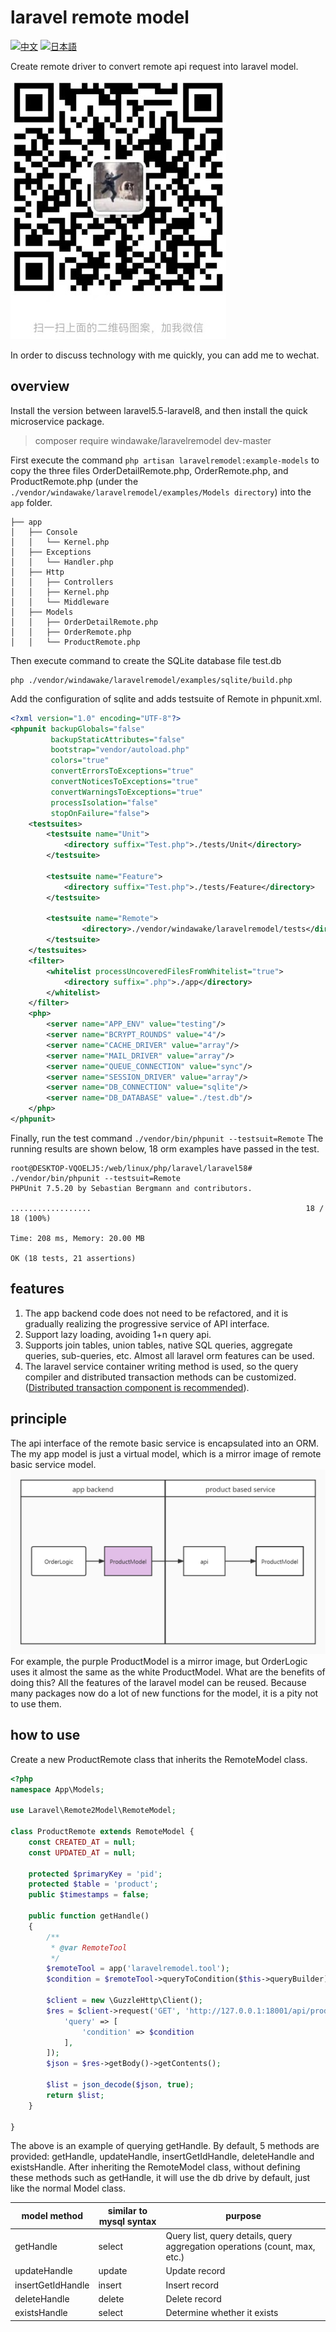 # laravel remote model
[![中文](https://shields.io/static/v1?label=zh-cn&message=%E4%B8%AD%E6%96%87&color=red)](https://github.com/windawake/laravelremodel/blob/master/README_zh-CN.md)
[![日本語](https://shields.io/static/v1?label=ja-jp&message=%E6%97%A5%E6%9C%AC%E8%AA%9E&color=blue)](https://github.com/windawake/laravelremodel/blob/master/README_ja.md)

Create remote driver to convert remote api request into laravel model.

![](https://github.com/windawake/notepad/blob/master/images/webchat01.jpg)

In order to discuss technology with me quickly, you can add me to wechat.

## overview
Install the version between laravel5.5-laravel8, and then install the quick microservice package.

>composer require windawake/laravelremodel dev-master

First execute the command `php artisan laravelremodel:example-models` to copy the three files OrderDetailRemote.php, OrderRemote.php, and ProductRemote.php (under the `./vendor/windawake/laravelremodel/examples/Models directory`) into the `app` folder.

```shell
├── app
│   ├── Console
│   │   └── Kernel.php
│   ├── Exceptions
│   │   └── Handler.php
│   ├── Http
│   │   ├── Controllers
│   │   ├── Kernel.php
│   │   └── Middleware
│   ├── Models
│   │   ├── OrderDetailRemote.php
│   │   ├── OrderRemote.php
│   │   └── ProductRemote.php
```

Then execute command to create the SQLite database file test.db
```shell
php ./vendor/windawake/laravelremodel/examples/sqlite/build.php
```

Add the configuration of sqlite and adds testsuite of Remote in phpunit.xml.
```xml
<?xml version="1.0" encoding="UTF-8"?>
<phpunit backupGlobals="false"
         backupStaticAttributes="false"
         bootstrap="vendor/autoload.php"
         colors="true"
         convertErrorsToExceptions="true"
         convertNoticesToExceptions="true"
         convertWarningsToExceptions="true"
         processIsolation="false"
         stopOnFailure="false">
    <testsuites>
        <testsuite name="Unit">
            <directory suffix="Test.php">./tests/Unit</directory>
        </testsuite>

        <testsuite name="Feature">
            <directory suffix="Test.php">./tests/Feature</directory>
        </testsuite>

        <testsuite name="Remote">
            	<directory>./vendor/windawake/laravelremodel/tests</directory>
        </testsuite>
    </testsuites>
    <filter>
        <whitelist processUncoveredFilesFromWhitelist="true">
            <directory suffix=".php">./app</directory>
        </whitelist>
    </filter>
    <php>
        <server name="APP_ENV" value="testing"/>
        <server name="BCRYPT_ROUNDS" value="4"/>
        <server name="CACHE_DRIVER" value="array"/>
        <server name="MAIL_DRIVER" value="array"/>
        <server name="QUEUE_CONNECTION" value="sync"/>
        <server name="SESSION_DRIVER" value="array"/>
        <server name="DB_CONNECTION" value="sqlite"/>
        <server name="DB_DATABASE" value="./test.db"/>
    </php>
</phpunit>
```
Finally, run the test command `./vendor/bin/phpunit --testsuit=Remote`
The running results are shown below, 18 orm examples have passed in the test.
```shell
root@DESKTOP-VQOELJ5:/web/linux/php/laravel/laravel58# ./vendor/bin/phpunit --testsuit=Remote
PHPUnit 7.5.20 by Sebastian Bergmann and contributors.

..................                                                18 / 18 (100%)

Time: 208 ms, Memory: 20.00 MB

OK (18 tests, 21 assertions)
```

## features
1. The app backend code does not need to be refactored, and it is gradually realizing the progressive service of API interface.
2. Support lazy loading, avoiding 1+n query api.
3. Supports join tables, union tables, native SQL queries, aggregate queries, sub-queries, etc. Almost all laravel orm features can be used.
4. The laravel service container writing method is used, so the query compiler and distributed transaction methods can be customized. ([Distributed transaction component is recommended](https://github.com/windawake/laravel-reset-transaction)).

## principle
The api interface of the remote basic service is encapsulated into an ORM. The my app model is just a virtual model, which is a mirror image of remote basic service model. ![](https://github.com/windawake/notepad/blob/master/images/file01.jpg)
For example, the purple ProductModel is a mirror image, but OrderLogic uses it almost the same as the white ProductModel. What are the benefits of doing this? All the features of the laravel model can be reused. Because many packages now do a lot of new functions for the model, it is a pity not to use them.

## how to use

Create a new ProductRemote class that inherits the RemoteModel class.
```php
<?php
namespace App\Models;

use Laravel\Remote2Model\RemoteModel;

class ProductRemote extends RemoteModel {
    const CREATED_AT = null;
    const UPDATED_AT = null;

    protected $primaryKey = 'pid';
    protected $table = 'product';
    public $timestamps = false;

    public function getHandle()
    {
        /**
         * @var RemoteTool
         */
        $remoteTool = app('laravelremodel.tool');
        $condition = $remoteTool->queryToCondition($this->queryBuilder);

        $client = new \GuzzleHttp\Client();
        $res = $client->request('GET', 'http://127.0.0.1:18001/api/product', [
            'query' => [
                'condition' => $condition
            ],
        ]);
        $json = $res->getBody()->getContents();
        
        $list = json_decode($json, true);
        return $list;
    }
    
}
```
The above is an example of querying getHandle. By default, 5 methods are provided: getHandle, updateHandle, insertGetIdHandle, deleteHandle and existsHandle. After inheriting the RemoteModel class, without defining these methods such as getHandle, it will use the db drive by default, just like the normal Model class.

| model method | similar to mysql syntax | purpose |
| ------------ | ------------ | ------------ |
| getHandle | select | Query list, query details, query aggregation operations (count, max, etc.) |
| updateHandle | update | Update record |
| insertGetIdHandle | insert | Insert record |
| deleteHandle | delete | Delete record |
| existsHandle | select | Determine whether it exists |
